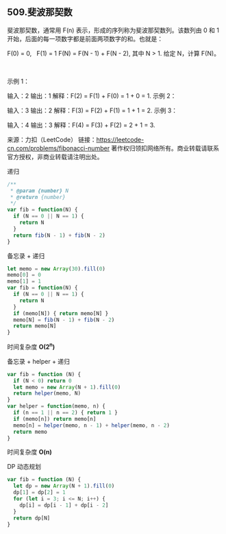 ## 509.斐波那契数

斐波那契数，通常用 F(n) 表示，形成的序列称为斐波那契数列。该数列由 0 和 1 开始，后面的每一项数字都是前面两项数字的和。也就是：

F(0) = 0,   F(1) = 1
F(N) = F(N - 1) + F(N - 2), 其中 N > 1.
给定 N，计算 F(N)。

 

示例 1：

输入：2
输出：1
解释：F(2) = F(1) + F(0) = 1 + 0 = 1.
示例 2：

输入：3
输出：2
解释：F(3) = F(2) + F(1) = 1 + 1 = 2.
示例 3：

输入：4
输出：3
解释：F(4) = F(3) + F(2) = 2 + 1 = 3.
 

来源：力扣（LeetCode）
链接：https://leetcode-cn.com/problems/fibonacci-number
著作权归领扣网络所有。商业转载请联系官方授权，非商业转载请注明出处。


递归
```js
/**
 * @param {number} N
 * @return {number}
 */
var fib = function(N) {
  if (N == 0 || N == 1) {
    return N
  }
  return fib(N - 1) + fib(N - 2)
}
```

备忘录 + 递归
```js
let memo = new Array(30).fill(0)
memo[0] = 0
memo[1] = 1
var fib = function(N) {
  if (N == 0 || N == 1) {
    return N
  }
  if (memo[N]) { return memo[N] }
  memo[N] = fib(N - 1) + fib(N - 2)
  return memo[N]
}
```

时间复杂度 **O(2<sup>n</sup>)**

备忘录 + helper + 递归
```js
var fib = function (N) {
  if (N < 0) return 0
  let memo = new Array(N + 1).fill(0)
  return helper(memo, N)
}
var helper = function(memo, n) {
  if (n == 1 || n == 2) { return 1 }
  if (memo[n]) return memo[n]
  memo[n] = helper(memo, n - 1) + helper(memo, n - 2)
  return memo
}
```

时间复杂度 **O(n)**

DP 动态规划

```js
var fib = function (N) {
  let dp = new Array(N + 1).fill(0)
  dp[1] = dp[2] = 1
  for (let i = 3; i <= N; i++) {
    dp[i] = dp[i - 1] + dp[i - 2]
  }
  return dp[N]
}
```